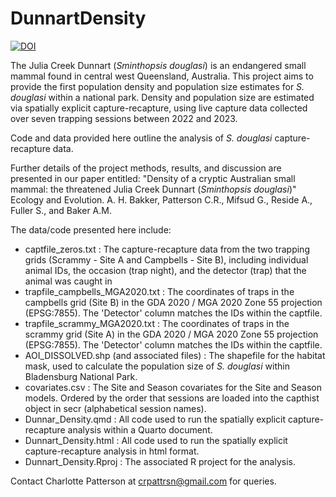 # DunnartDensity

<a href="https://zenodo.org/doi/10.5281/zenodo.11189996"><img src="https://zenodo.org/badge/787285575.svg" alt="DOI"></a>

The Julia Creek Dunnart (_Sminthopsis douglasi_) is an endangered small mammal found in central west Queensland, Australia. This project aims to provide the first population density and population size estimates for _S. douglasi_ within a national park. Density and population size are estimated via spatially explicit capture-recapture, using live capture data collected over seven trapping sessions between 2022 and 2023.  

Code and data provided here outline the analysis of _S. douglasi_ capture-recapture data. 

Further details of the project methods, results, and discussion are presented in our paper entitled: "Density of a cryptic Australian small mammal: the threatened Julia Creek Dunnart (_Sminthopsis douglasi_)" Ecology and Evolution. A. H. Bakker, Patterson C.R., Mifsud G., Reside A., Fuller S., and Baker A.M.

The data/code presented here include:
- captfile_zeros.txt : The capture-recapture data from the two trapping grids (Scrammy - Site A and Campbells - Site B), including individual animal IDs, the occasion (trap night), and the detector (trap) that the animal was caught in
- trapfile_campbells_MGA2020.txt : The coordinates of traps in the campbells grid (Site B) in the GDA 2020 / MGA 2020 Zone 55 projection (EPSG:7855). The 'Detector' column matches the IDs within the captfile.  
- trapfile_scrammy_MGA2020.txt : The coordinates of traps in the scrammy grid (Site A) in the GDA 2020 / MGA 2020 Zone 55 projection (EPSG:7855). The 'Detector' column matches the IDs within the captfile.
- AOI_DISSOLVED.shp (and associated files) : The shapefile for the habitat mask, used to calculate the population size of _S. douglasi_ within Bladensburg National Park.
- covariates.csv : The Site and Season covariates for the Site and Season models. Ordered by the order that sessions are loaded into the capthist object in secr (alphabetical session names). 
- Dunnar_Density.qmd : All code used to run the spatially explicit capture-recapture analysis within a Quarto document.
- Dunnart_Density.html : All code used to run the spatially explicit capture-recapture analysis in html format.
- Dunnart_Density.Rproj : The associated R project for the analysis.

Contact Charlotte Patterson at crpattrsn@gmail.com for queries.
